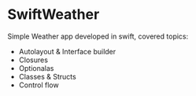 # SwiftWeather

Simple Weather app developed in swift, covered topics:

* Autolayout & Interface builder
* Closures
* Optionalas
* Classes & Structs
* Control flow